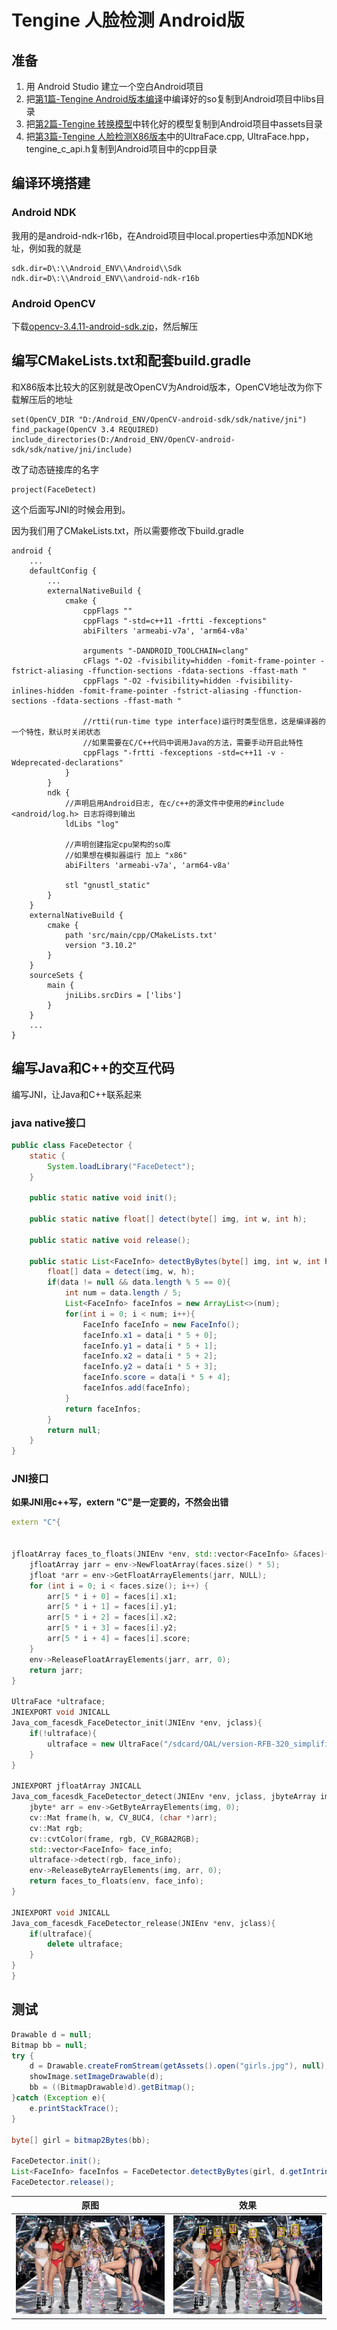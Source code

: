 # Tengine 人脸检测 Android版

## 准备

1. 用 Android Studio 建立一个空白Android项目
2. 把[第1篇-Tengine Android版本编译](https://zhuanlan.zhihu.com/p/182743221)中编译好的so复制到Android项目中libs目录
3. 把[第2篇-Tengine 转换模型](https://zhuanlan.zhihu.com/p/187387769)中转化好的模型复制到Android项目中assets目录
4. 把[第3篇-Tengine 人脸检测X86版本](https://zhuanlan.zhihu.com/p/196450160)中的UltraFace.cpp, UltraFace.hpp， tengine_c_api.h复制到Android项目中的cpp目录

## 编译环境搭建

### Android NDK

我用的是android-ndk-r16b，在Android项目中local.properties中添加NDK地址，例如我的就是
```
sdk.dir=D\:\\Android_ENV\\Android\\Sdk
ndk.dir=D\:\\Android_ENV\\android-ndk-r16b
```

### Android OpenCV

下载[opencv-3.4.11-android-sdk.zip](https://github.com/opencv/opencv/releases/download/3.4.11/opencv-3.4.11-android-sdk.zip)，然后解压

## 编写CMakeLists.txt和配套build.gradle

和X86版本比较大的区别就是改OpenCV为Android版本，OpenCV地址改为你下载解压后的地址

```
set(OpenCV_DIR "D:/Android_ENV/OpenCV-android-sdk/sdk/native/jni")
find_package(OpenCV 3.4 REQUIRED)
include_directories(D:/Android_ENV/OpenCV-android-sdk/sdk/native/jni/include)
```

改了动态链接库的名字
```
project(FaceDetect)
```
这个后面写JNI的时候会用到。

因为我们用了CMakeLists.txt，所以需要修改下build.gradle

```
android {
    ...
    defaultConfig {
        ...
        externalNativeBuild {
            cmake {
                cppFlags ""
                cppFlags "-std=c++11 -frtti -fexceptions"
                abiFilters 'armeabi-v7a', 'arm64-v8a'

                arguments "-DANDROID_TOOLCHAIN=clang"
                cFlags "-O2 -fvisibility=hidden -fomit-frame-pointer -fstrict-aliasing -ffunction-sections -fdata-sections -ffast-math "
                cppFlags "-O2 -fvisibility=hidden -fvisibility-inlines-hidden -fomit-frame-pointer -fstrict-aliasing -ffunction-sections -fdata-sections -ffast-math "

                //rtti(run-time type interface)运行时类型信息，这是编译器的一个特性，默认时关闭状态
                //如果需要在C/C++代码中调用Java的方法，需要手动开启此特性
                cppFlags "-frtti -fexceptions -std=c++11 -v -Wdeprecated-declarations"
            }
        }
        ndk {
            //声明启用Android日志, 在c/c++的源文件中使用的#include <android/log.h> 日志将得到输出
            ldLibs "log"

            //声明创建指定cpu架构的so库
            //如果想在模拟器运行 加上 "x86"
            abiFilters 'armeabi-v7a', 'arm64-v8a'

            stl "gnustl_static"
        }
    }
    externalNativeBuild {
        cmake {
            path 'src/main/cpp/CMakeLists.txt'
            version "3.10.2"
        }
    }
    sourceSets {
        main {
            jniLibs.srcDirs = ['libs']
        }
    }
    ...
}
```

## 编写Java和C++的交互代码

编写JNI，让Java和C++联系起来

### java native接口
```java
public class FaceDetector {
    static {
        System.loadLibrary("FaceDetect");
    }

    public static native void init();

    public static native float[] detect(byte[] img, int w, int h);

    public static native void release();

    public static List<FaceInfo> detectByBytes(byte[] img, int w, int h){
        float[] data = detect(img, w, h);
        if(data != null && data.length % 5 == 0){
            int num = data.length / 5;
            List<FaceInfo> faceInfos = new ArrayList<>(num);
            for(int i = 0; i < num; i++){
                FaceInfo faceInfo = new FaceInfo();
                faceInfo.x1 = data[i * 5 + 0];
                faceInfo.y1 = data[i * 5 + 1];
                faceInfo.x2 = data[i * 5 + 2];
                faceInfo.y2 = data[i * 5 + 3];
                faceInfo.score = data[i * 5 + 4];
                faceInfos.add(faceInfo);
            }
            return faceInfos;
        }
        return null;
    }
}
```

### JNI接口

**如果JNI用c++写，extern "C"是一定要的，不然会出错**

```c++
extern "C"{


jfloatArray faces_to_floats(JNIEnv *env, std::vector<FaceInfo> &faces){
    jfloatArray jarr = env->NewFloatArray(faces.size() * 5);
    jfloat *arr = env->GetFloatArrayElements(jarr, NULL);
    for (int i = 0; i < faces.size(); i++) {
        arr[5 * i + 0] = faces[i].x1;
        arr[5 * i + 1] = faces[i].y1;
        arr[5 * i + 2] = faces[i].x2;
        arr[5 * i + 3] = faces[i].y2;
        arr[5 * i + 4] = faces[i].score;
    }
    env->ReleaseFloatArrayElements(jarr, arr, 0);
    return jarr;
}

UltraFace *ultraface;
JNIEXPORT void JNICALL
Java_com_facesdk_FaceDetector_init(JNIEnv *env, jclass){
    if(!ultraface){
        ultraface = new UltraFace("/sdcard/OAL/version-RFB-320_simplified.tmfile", 320, 240, 4, 0.65);
    }
}

JNIEXPORT jfloatArray JNICALL
Java_com_facesdk_FaceDetector_detect(JNIEnv *env, jclass, jbyteArray img, jint w, jint h){
    jbyte* arr = env->GetByteArrayElements(img, 0);
    cv::Mat frame(h, w, CV_8UC4, (char *)arr);
    cv::Mat rgb;
    cv::cvtColor(frame, rgb, CV_RGBA2RGB);
    std::vector<FaceInfo> face_info;
    ultraface->detect(rgb, face_info);
    env->ReleaseByteArrayElements(img, arr, 0);
    return faces_to_floats(env, face_info);
}

JNIEXPORT void JNICALL
Java_com_facesdk_FaceDetector_release(JNIEnv *env, jclass){
    if(ultraface){
        delete ultraface;
    }
}
}
```
## 测试

```java
Drawable d = null;
Bitmap bb = null;
try {
    d = Drawable.createFromStream(getAssets().open("girls.jpg"), null);
    showImage.setImageDrawable(d);
    bb = ((BitmapDrawable)d).getBitmap();
}catch (Exception e){
    e.printStackTrace();
}

byte[] girl = bitmap2Bytes(bb);

FaceDetector.init();
List<FaceInfo> faceInfos = FaceDetector.detectByBytes(girl, d.getIntrinsicWidth(), d.getIntrinsicHeight());
FaceDetector.release();
```

|  原图   | 效果  |
|  ----  | ----  |
| ![](imgs/girls.jpg)  | ![](imgs/girls.png) |
